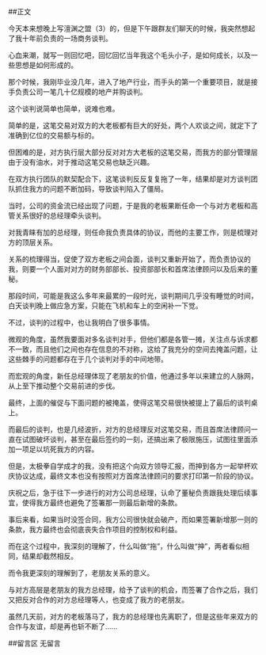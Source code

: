 ##正文
 
今天本来想晚上写澶渊之盟（3）的，但是下午跟群友们聊天的时候，我突然想起了我十年前负责的一场商务谈判。

心血来潮，就写一则回忆吧，回忆回忆当年我这个毛头小子，是如何成长，以及一些思想是如何形成的。

那个时候，我刚毕业没几年，进入了地产行业，而手头的第一个重要项目，就是接手负责公司一笔几十亿规模的地产并购谈判。

这个谈判说简单也简单，说难也难。

简单的是，这笔交易对双方的大老板都有巨大的好处，两个人欢谈之间，就定下了准确到亿位的交易额与标的。

但困难的是，对方执行层大部分反对对方大老板的这笔交易，而我方的部分管理层由于没有油水，对于推动这笔交易也缺乏兴趣。

在双方执行团队的默契配合下，这笔谈判反反复复拖了一年，结果却是对方谈判团队抓住我方的问题不断加码，导致谈判陷入了僵局。

当时，公司的资金流已经出现了问题，于是我的老板果断任命一个与对方老板和高管关系很好的总经理牵头谈判。

对我青睐有加的总经理，则任命我负责具体的协议，而他的主要工作，则是梳理对方的顶层关系。

关系的梳理得当，促使了双方老板之间会面，谈判又重新开始了，而负责协议的我，则要一个人面对对方的财务部部长、投资部部长和首席法律顾问以及后来的董秘。

那段时间，可能是我这么多年来最累的一段时光，谈判期间几乎没有睡觉的时间，白天谈判晚上做应急方案，只能在飞机和车上的空闲补一下觉。

不过，谈判的过程中，也让我明白了很多事情。

微观的角度，虽然我要面对多名谈判对手，但他们都是各管一摊，关注点与诉求都不一致，而且他们之间也存在信息的不对称，这给了我充分的空间去掩盖问题，让这些棘手的问题都存在于几个谈判对手的中间地带。

而宏观的角度，新任总经理体现了老朋友的价值，他通过多年以来建立的人脉网，从上至下推动整个交易前进的步伐。

最终，上面的催促与下面问题的被掩盖，使得这笔交易很快被提上了最后的谈判桌上。

而最后的谈判，也是几经波折，对方的总经理反对这笔交易，而且首席法律顾问一直在试图破坏谈判，甚至在最后签约的一刻，还搞出来了极限施压，试图往里面添加一项足以坑死我方的内容。

但是，太极拳自学成才的我，没有把这个向双方领导汇报，而抻到各方一起举杯欢庆协议达成，最终文本也没有按照对方首席法律顾问的要求打印第一阶段的协议。

庆祝之后，急于往下一步进行的对方公司总经理，认命了董秘负责跟我处理后续事宜，使得我方最终也避免了签署那一则最后新增的条款。

事后来看，如果当时没签合同，我方公司很快就会破产，而如果签署新增那一则的条款，我方最终也会彻底丧失合作项目的控制权和利益。

而在这个过程中，我深刻的理解了，什么叫做“拖”，什么叫做“抻”，两者看似相同，结果却截然相反。

而令我更深刻的理解到了，老朋友关系的意义。

与对方高层是老朋友的我方总经理，给予了谈判的机会，而签署了合作之后，我们又把反对合作的对方总经理等人，也变成了我方的老朋友。

虽然几天前，对方的老板落马了，我方的总经理也先离职了，但是这些年来双方的合作与友谊，却是再也斩不断了......

##留言区
 无留言